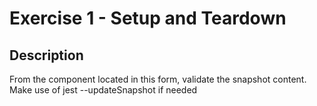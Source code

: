 # Exercise 1 - Setup and Teardown

## Description

From the component located in this form, validate the snapshot content. Make use of jest --updateSnapshot if needed